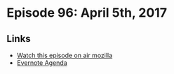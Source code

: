 # Episode 96: April 5th, 2017

## Links
* [Watch this episode on air mozilla](https://air.mozilla.org/the-joy-of-coding-episode-96/)
* [Evernote Agenda](https://www.evernote.com/l/AbJ4PrbJwN5Fu7ReZ67jV64RvyRKSsJKAXQ)
